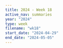 ```yaml
---
title: 2024 - Week 18
active_nav: summaries
year: "2024"
type: week
filename: "wk18"
start_date: "2024-04-29"
end_date: "2024-05-05"
---
```

